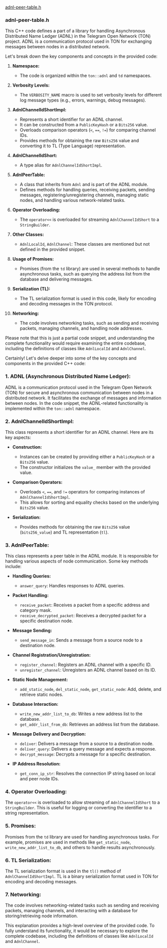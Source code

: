 [adnl-peer-table.h](https://chat.openai.com/c/7910e905-e3aa-4fea-ac07-2e354372b3c9)
### adnl-peer-table.h

This C++ code defines a part of a library for handling Asynchronous Distributed Name Ledger (ADNL) in the Telegram Open Network (TON) project. ADNL is a communication protocol used in TON for exchanging messages between nodes in a distributed network.

Let's break down the key components and concepts in the provided code:

1. **Namespace:**
   - The code is organized within the `ton::adnl` and `td` namespaces.

2. **Verbosity Levels:**
   - The `VERBOSITY_NAME` macro is used to set verbosity levels for different log message types (e.g., errors, warnings, debug messages).

3. **AdnlChannelIdShortImpl:**
   - Represents a short identifier for an ADNL channel.
   - It can be constructed from a `PublicKeyHash` or a `Bits256` value.
   - Overloads comparison operators (`<`, `==`, `!=`) for comparing channel IDs.
   - Provides methods for obtaining the raw `Bits256` value and converting it to TL (Type Language) representation.

4. **AdnlChannelIdShort:**
   - A type alias for `AdnlChannelIdShortImpl`.

5. **AdnlPeerTable:**
   - A class that inherits from `Adnl` and is part of the ADNL module.
   - Defines methods for handling queries, receiving packets, sending messages, registering/unregistering channels, managing static nodes, and handling various network-related tasks.

6. **Operator Overloading:**
   - The `operator<<` is overloaded for streaming `AdnlChannelIdShort` to a `StringBuilder`.

7. **Other Classes:**
   - `AdnlLocalId`, `AdnlChannel`: These classes are mentioned but not defined in the provided snippet.

8. **Usage of Promises:**
   - Promises (from the `td` library) are used in several methods to handle asynchronous tasks, such as querying the address list from the database and delivering messages.

9. **Serialization (TL):**
   - The TL serialization format is used in this code, likely for encoding and decoding messages in the TON protocol.

10. **Networking:**
    - The code involves networking tasks, such as sending and receiving packets, managing channels, and handling node addresses.

Please note that this is just a partial code snippet, and understanding the complete functionality would require examining the entire codebase, including the definitions of classes like `AdnlLocalId` and `AdnlChannel`.

Certainly! Let's delve deeper into some of the key concepts and components in the provided C++ code:

### 1. ADNL (Asynchronous Distributed Name Ledger):

ADNL is a communication protocol used in the Telegram Open Network (TON) for secure and asynchronous communication between nodes in a distributed network. It facilitates the exchange of messages and information between nodes. In the code snippet, the ADNL-related functionality is implemented within the `ton::adnl` namespace.

### 2. AdnlChannelIdShortImpl:

This class represents a short identifier for an ADNL channel. Here are its key aspects:

- **Construction:**
  - Instances can be created by providing either a `PublicKeyHash` or a `Bits256` value.
  - The constructor initializes the `value_` member with the provided value.

- **Comparison Operators:**
  - Overloads `<`, `==`, and `!=` operators for comparing instances of `AdnlChannelIdShortImpl`.
  - This allows for sorting and equality checks based on the underlying `Bits256` value.

- **Serialization:**
  - Provides methods for obtaining the raw `Bits256` value (`bits256_value`) and TL representation (`tl`).

### 3. AdnlPeerTable:

This class represents a peer table in the ADNL module. It is responsible for handling various aspects of node communication. Some key methods include:

- **Handling Queries:**
  - `answer_query`: Handles responses to ADNL queries.

- **Packet Handling:**
  - `receive_packet`: Receives a packet from a specific address and category mask.
  - `receive_decrypted_packet`: Receives a decrypted packet for a specific destination node.

- **Message Sending:**
  - `send_message_in`: Sends a message from a source node to a destination node.

- **Channel Registration/Unregistration:**
  - `register_channel`: Registers an ADNL channel with a specific ID.
  - `unregister_channel`: Unregisters an ADNL channel based on its ID.

- **Static Node Management:**
  - `add_static_node`, `del_static_node`, `get_static_node`: Add, delete, and retrieve static nodes.

- **Database Interaction:**
  - `write_new_addr_list_to_db`: Writes a new address list to the database.
  - `get_addr_list_from_db`: Retrieves an address list from the database.

- **Message Delivery and Decryption:**
  - `deliver`: Delivers a message from a source to a destination node.
  - `deliver_query`: Delivers a query message and expects a response.
  - `decrypt_message`: Decrypts a message for a specific destination.

- **IP Address Resolution:**
  - `get_conn_ip_str`: Resolves the connection IP string based on local and peer node IDs.

### 4. Operator Overloading:

The `operator<<` is overloaded to allow streaming of `AdnlChannelIdShort` to a `StringBuilder`. This is useful for logging or converting the identifier to a string representation.

### 5. Promises:

Promises from the `td` library are used for handling asynchronous tasks. For example, promises are used in methods like `get_static_node`, `write_new_addr_list_to_db`, and others to handle results asynchronously.

### 6. TL Serialization:

The TL serialization format is used in the `tl()` method of `AdnlChannelIdShortImpl`. TL is a binary serialization format used in TON for encoding and decoding messages.

### 7. Networking:

The code involves networking-related tasks such as sending and receiving packets, managing channels, and interacting with a database for storing/retrieving node information.

This explanation provides a high-level overview of the provided code. To fully understand its functionality, it would be necessary to explore the complete codebase, including the definitions of classes like `AdnlLocalId` and `AdnlChannel`.
